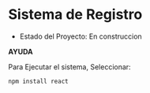 <h1> Sistema de Registro</h1>

- Estado del Proyecto: En construccion

**AYUDA**

Para Ejecutar el sistema, Seleccionar:

```npm install react```
